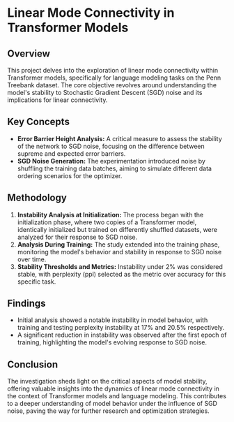 # Linear Mode Connectivity in Transformer Models

## Overview
This project delves into the exploration of linear mode connectivity within Transformer models, specifically for language modeling tasks on the Penn Treebank dataset. The core objective revolves around understanding the model's stability to Stochastic Gradient Descent (SGD) noise and its implications for linear connectivity.

## Key Concepts
- **Error Barrier Height Analysis:** A critical measure to assess the stability of the network to SGD noise, focusing on the difference between supreme and expected error barriers.
- **SGD Noise Generation:** The experimentation introduced noise by shuffling the training data batches, aiming to simulate different data ordering scenarios for the optimizer.

## Methodology
1. **Instability Analysis at Initialization:** The process began with the initialization phase, where two copies of a Transformer model, identically initialized but trained on differently shuffled datasets, were analyzed for their response to SGD noise.
2. **Analysis During Training:** The study extended into the training phase, monitoring the model's behavior and stability in response to SGD noise over time.
3. **Stability Thresholds and Metrics:** Instability under 2% was considered stable, with perplexity (ppl) selected as the metric over accuracy for this specific task.

## Findings
- Initial analysis showed a notable instability in model behavior, with training and testing perplexity instability at 17% and 20.5% respectively.
- A significant reduction in instability was observed after the first epoch of training, highlighting the model's evolving response to SGD noise.

## Conclusion
The investigation sheds light on the critical aspects of model stability, offering valuable insights into the dynamics of linear mode connectivity in the context of Transformer models and language modeling. This contributes to a deeper understanding of model behavior under the influence of SGD noise, paving the way for further research and optimization strategies.
